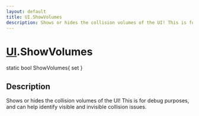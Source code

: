 ```yaml
---
layout: default
title: UI.ShowVolumes
description: Shows or hides the collision volumes of the UI! This is for debug purposes, and can help identify visible and invisible collision issues.
---
```

# [UI]({{site.url}}/Pages/StereoKit/UI.html).ShowVolumes

<div class='signature' markdown='1'>
static bool ShowVolumes{ set }
</div>

## Description
Shows or hides the collision volumes of the UI! This is
for debug purposes, and can help identify visible and invisible
collision issues.

